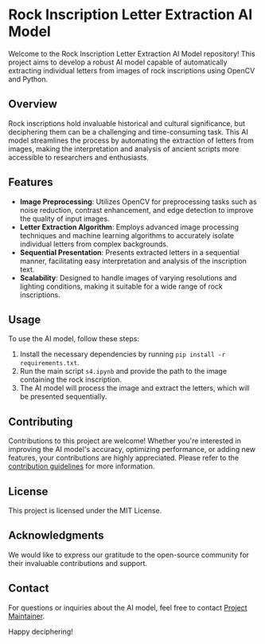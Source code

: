 # Rock Inscription Letter Extraction AI Model

Welcome to the Rock Inscription Letter Extraction AI Model repository! This project aims to develop a robust AI model capable of automatically extracting individual letters from images of rock inscriptions using OpenCV and Python.

## Overview

Rock inscriptions hold invaluable historical and cultural significance, but deciphering them can be a challenging and time-consuming task. This AI model streamlines the process by automating the extraction of letters from images, making the interpretation and analysis of ancient scripts more accessible to researchers and enthusiasts.

## Features

- **Image Preprocessing**: Utilizes OpenCV for preprocessing tasks such as noise reduction, contrast enhancement, and edge detection to improve the quality of input images.
- **Letter Extraction Algorithm**: Employs advanced image processing techniques and machine learning algorithms to accurately isolate individual letters from complex backgrounds.
- **Sequential Presentation**: Presents extracted letters in a sequential manner, facilitating easy interpretation and analysis of the inscription text.
- **Scalability**: Designed to handle images of varying resolutions and lighting conditions, making it suitable for a wide range of rock inscriptions.

## Usage

To use the AI model, follow these steps:

1. Install the necessary dependencies by running `pip install -r requirements.txt`.
2. Run the main script `s4.ipynb` and provide the path to the image containing the rock inscription.
3. The AI model will process the image and extract the letters, which will be presented sequentially.

## Contributing

Contributions to this project are welcome! Whether you're interested in improving the AI model's accuracy, optimizing performance, or adding new features, your contributions are highly appreciated. Please refer to the [contribution guidelines](CONTRIBUTING.md) for more information.

## License

This project is licensed under the MIT License. 

## Acknowledgments

We would like to express our gratitude to the open-source community for their invaluable contributions and support.

## Contact

For questions or inquiries about the AI model, feel free to contact [Project Maintainer](mailto:your-email@example.com).

Happy deciphering!
